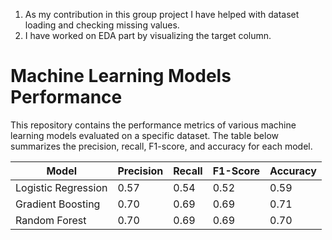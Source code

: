 1. As my contribution in this group project I have helped with dataset loading and checking missing values.
2. I have worked on EDA part by visualizing the target column.











# Machine Learning Models Performance

This repository contains the performance metrics of various machine learning models evaluated on a specific dataset. The table below summarizes the precision, recall, F1-score, and accuracy for each model.

| **Model**               | **Precision** | **Recall** | **F1-Score** | **Accuracy** |
|-------------------------|---------------|------------|--------------|--------------|
| Logistic Regression     | 0.57          | 0.54       | 0.52         | 0.59         |
| Gradient Boosting       | 0.70          | 0.69       | 0.69         | 0.71         |
| Random Forest           | 0.70          | 0.69       | 0.69         | 0.70         |
